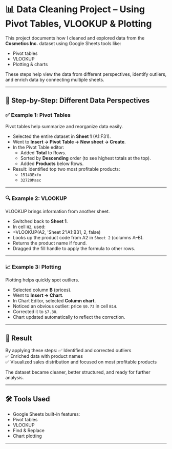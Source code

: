 # 📊 Data Cleaning Project – Using Pivot Tables, VLOOKUP & Plotting

This project documents how I cleaned and explored data from the **Cosmetics Inc.** dataset using Google Sheets tools like:
- Pivot tables
- VLOOKUP
- Plotting & charts

These steps help view the data from different perspectives, identify outliers, and enrich data by connecting multiple sheets.

---

## 📌 Step-by-Step: Different Data Perspectives

### ✅ Example 1: Pivot Tables
Pivot tables help summarize and reorganize data easily.

- Selected the entire dataset in **Sheet 1** (A1:F31).
- Went to **Insert → Pivot Table → New sheet → Create**.
- In the Pivot Table editor:
  - Added **Total** to Rows.
  - Sorted by **Descending** order (to see highest totals at the top).
  - Added **Products** below Rows.
- Result: identified top two most profitable products:
  - `15143Exfo`
  - `32729Masc`

---

### 🔍 Example 2: VLOOKUP
VLOOKUP brings information from another sheet.

- Switched back to **Sheet 1**.
- In cell `H2`, used:
- =VLOOKUP(A2, 'Sheet 2'!A1:B31, 2, false)
- Looks up the product code from A2 in `Sheet 2` (columns A–B).
- Returns the product name if found.
- Dragged the fill handle to apply the formula to other rows.

---

### 📈 Example 3: Plotting
Plotting helps quickly spot outliers.

- Selected column **B** (prices).
- Went to **Insert → Chart**.
- In Chart Editor, selected **Column chart**.
- Noticed an obvious outlier: price `$0.73` in cell `B14`.
- Corrected it to `$7.30`.
- Chart updated automatically to reflect the correction.

---

## 🚀 Result
By applying these steps:
✅ Identified and corrected outliers  
✅ Enriched data with product names  
✅ Visualized sales distribution and focused on most profitable products

The dataset became cleaner, better structured, and ready for further analysis.

---

## 🛠 Tools Used
- Google Sheets built-in features:
- Pivot tables
- VLOOKUP
- Find & Replace
- Chart plotting

---

